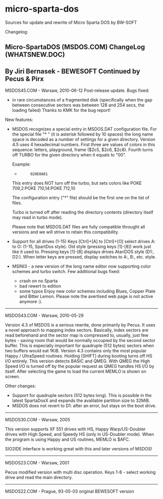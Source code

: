# micro-sparta-dos
Sources for update and rewrite of Micro Sparta DOS by BW-SOFT

Changelog:

Micro-SpartaDOS (MSDOS.COM)
ChangeLog (WHATSNEW.DOC)
------------------------------------
By Jiri Bernasek - BEWESOFT
Continued by Pecus & Pirx
------------------------------------

MSDOS45.COM - Warsaw, 2010-06-12 
              Post-release update.
Bugs fixed:
 * in rare circumstances of a
   fragmented disk (specifically
   when the gap between consecutive
   sectors was between 128 and 254
   secs, the loading failed)
   Thanks to KMK for the bug report!
   
New features:
 * MSDOS recognizes a special entry
   in MSDOS.DAT configuration file.
   For the special file
   "*          " (it is asterisk
   followed by 10 spaces)
   the long name space is decoded
   as a number of settings for 
   a given directory.
   Version 4.5 uses 4 hexadecimal
   numbers. First three are values
   of colors in this sequence:
   letters, playground, frame
   ($2c5, $2c6, $2c8).
   Fourth turns off TURBO for the 
   given directory when it equals
   to "00".
   
   Example:
   *          020E0A01
   This entry does NOT turn off the
   turbo, but sets colors like
   POKE 709,2:POKE 710,14:POKE 712,10
   
   The configuration entry ("*" file)
   should be the first one on the
   list of files.
   
   Turbo is turned off after reading
   the directory contents (directory
   itself may read in turbo mode).
   
   Please note that MSDOS.DAT files
   are fully compatible throught all
   versions and we will strive to
   retain this compatibility.
  
 * Support for all drives (1-15)
   Keys [Ctrl]+[A] to [Ctrl]+[O]
   select drives A: to O: 
   (1-15, SpartDos style).
   Old style (pressing keys [1]-[8]) 
   work just like it used to.
   Pressing keys [1]-[8] displays
   drives AtariDOS style (D1:, D2:).
   When letter keys are pressed,
   display switches to A:, B:, etc.
   style.
   
 * MSINI3 - a new version of the
   long name editor now supporting
   color schemes and turbo switch.
   Few additional bugs fixed:
     - crash on no Sparta
     - bad rewert to edition
     - some typos
   Enjoy new color schemes including
   Blues, Copper Plate and Bitter
   Lemon.
   Please note the avertised web page
   is not active anymore :).
   
------------------------------------

MSDOS43.COM - Warsaw, 2010-05-29
			  
  Version 4.3 of MSDOS is a serious
rewrite, done primarily by Pecus.
  It uses a novel approach to mapping
index sectors.
  Basically, index sectors are read 
beforehand and the sector map is 
compressed to, usually, just few 
bytes - saving room that would be 
normally occupied by the second 
sector buffer. This is especially 
important for quadruple (512 bytes) 
sectors when two buffers would eat
1KiB.
  Version 4.3 contains only the most
popular Happy / UltraSpeed routines. 
  Holding [SHIFT] during booting 
turns off HS I/O entirely.
  This version detects BASIC and
QMEG. With QMEG the High Speed I/O is
turned off by the popular request as
QMEG handles HS I/O by itself. 
  After selecting the game to load
the current MEMLO is shown on screen. 

Other changes:
 * Support for quadruple sectors
   (512 bytes long). This is possible
   in the latest SpartaDosX and
   expands the avalilable partition
   size to 32MiB. 
 * MSDOS does not revert to D1: after
   an error, but stays on the boot
   drive.
    
------------------------------------

MSDOS30.COM - Warsaw, 2005

This version supports XF 551 drives 
with HS, Happy Warp/US-Doubler
drives with High Speed, and Speedy HS
(only in US-Doubler mode).
When the program is using Happy
and US routines, MEMLO is $AFC.

SIO2IDE interface is working great
with this and later versions of
MSDOS!

------------------------------------

MSDOS23.COM - Warsaw, 2001

Pecus modified version with multi
disc operation.
Keys 1-8 - select working drive
and read the main directory.
        
------------------------------------


MSDOS22.COM - Prague, 93-05-03
            original BEWESOFT version
